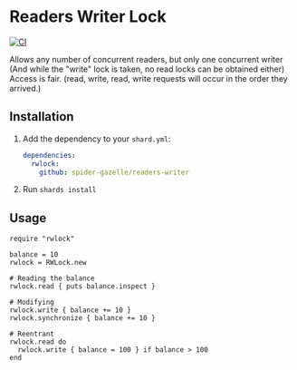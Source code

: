 # Readers Writer Lock

[![CI](https://github.com/spider-gazelle/readers-writer/actions/workflows/ci.yml/badge.svg)](https://github.com/spider-gazelle/readers-writer/actions/workflows/ci.yml)

Allows any number of concurrent readers, but only one concurrent writer (And while the "write" lock is taken, no read locks can be obtained either)
Access is fair. (read, write, read, write requests will occur in the order they arrived.)

## Installation

1. Add the dependency to your `shard.yml`:

   ```yaml
   dependencies:
     rwlock:
       github: spider-gazelle/readers-writer
   ```

2. Run `shards install`

## Usage

```crystal
require "rwlock"

balance = 10
rwlock = RWLock.new

# Reading the balance
rwlock.read { puts balance.inspect }

# Modifying
rwlock.write { balance += 10 }
rwlock.synchronize { balance += 10 }

# Reentrant
rwlock.read do
  rwlock.write { balance = 100 } if balance > 100
end

```
